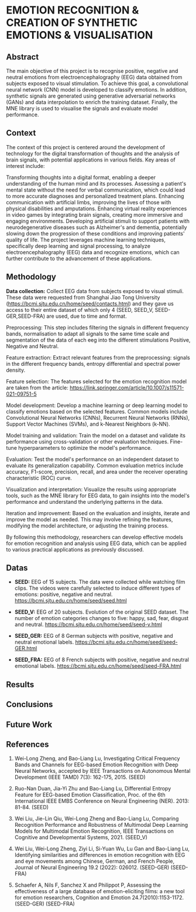 # EMOTION RECOGNITION & CREATION OF SYNTHETIC EMOTIONS & VISUALISATION

## Abstract
The main objective of this project is to recognise positive, negative and neutral emotions from electroencephalography (EEG) data obtained from subjects exposed to visual stimulation. To achieve this goal, a convolutional neural network (CNN) model is developed to classify emotions. In addition, synthetic signals are generated using generative adversarial networks (GANs) and data interpolation to enrich the training dataset. Finally, the MNE library is used to visualise the signals and evaluate model performance.

## Context
The context of this project is centered around the development of technology for the digital transformation of thoughts and the analysis of brain signals, with potential applications in various fields. Key areas of interest include:

Transforming thoughts into a digital format, enabling a deeper understanding of the human mind and its processes.
Assessing a patient's mental state without the need for verbal communication, which could lead to more accurate diagnoses and personalized treatment plans.
Enhancing communication with artificial limbs, improving the lives of those with physical disabilities and amputations.
Enhancing virtual reality experiences in video games by integrating brain signals, creating more immersive and engaging environments.
Developing artificial stimuli to support patients with neurodegenerative diseases such as Alzheimer's and dementia, potentially slowing down the progression of these conditions and improving patients' quality of life.
The project leverages machine learning techniques, specifically deep learning and signal processing, to analyze electroencephalography (EEG) data and recognize emotions, which can further contribute to the advancement of these applications.


## Methodology

**Data collection:** Collect EEG data from subjects exposed to visual stimuli. These data were requested from Shanghai Jiao Tong University (https://bcmi.sjtu.edu.cn/home/seed/contacts.html) and they gave us access to their entire dataset of which only 4 (SEED, SEED_V, SEED-GER,SEED-FRA) are used, due to time and format.

Preprocessing: This step includes filtering the signals in different frequency bands, normalisation to adapt all signals to the same time scale and segmentation of the data of each eeg into the different stimulations Positive, Negative and Neutral.

Feature extraction: Extract relevant features from the preprocessing: signals in the different frequency bands, entropy differential and spectral power density.

Feature selection: The features selected for the emotion recognition model are taken from the article: https://link.springer.com/article/10.1007/s11571-021-09751-5

Model development: Develop a machine learning or deep learning model to classify emotions based on the selected features. Common models include Convolutional Neural Networks (CNNs), Recurrent Neural Networks (RNNs), Support Vector Machines (SVMs), and k-Nearest Neighbors (k-NN).

Model training and validation: Train the model on a dataset and validate its performance using cross-validation or other evaluation techniques. Fine-tune hyperparameters to optimize the model's performance.

Evaluation: Test the model's performance on an independent dataset to evaluate its generalization capability. Common evaluation metrics include accuracy, F1-score, precision, recall, and area under the receiver operating characteristic (ROC) curve.

Visualization and interpretation: Visualize the results using appropriate tools, such as the MNE library for EEG data, to gain insights into the model's performance and understand the underlying patterns in the data.

Iteration and improvement: Based on the evaluation and insights, iterate and improve the model as needed. This may involve refining the features, modifying the model architecture, or adjusting the training process.

By following this methodology, researchers can develop effective models for emotion recognition and analysis using EEG data, which can be applied to various practical applications as previously discussed.

## Datas

- **SEED:** EEG of 15 subjects. The data were collected while watching film clips. The videos were carefully selected to induce different types of emotions: positive, negative and neutral. https://bcmi.sjtu.edu.cn/home/seed/seed.html

- **SEED_V:** EEG of 20 subjects. Evolution of the original SEED dataset. The number of emotion categories changes to five: happy, sad, fear, disgust and neutral. https://bcmi.sjtu.edu.cn/home/seed/seed-v.html

- **SEED_GER:** EEG of 8 German subjects with positive, negative and neutral emotional labels. https://bcmi.sjtu.edu.cn/home/seed/seed-GER.html

- **SEED_FRA:** EEG of 8 French subjects with positive, negative and neutral emotional labels. https://bcmi.sjtu.edu.cn/home/seed/seed-FRA.html


## Results

## Conclusions

## Future Work

## References
1. Wei-Long Zheng, and Bao-Liang Lu, Investigating Critical Frequency Bands and Channels for EEG-based Emotion Recognition with Deep Neural Networks, accepted by IEEE Transactions on Autonomous Mental Development (IEEE TAMD) 7(3): 162-175, 2015. (SEED)

2. Ruo-Nan Duan, Jia-Yi Zhu and Bao-Liang Lu, Differential Entropy Feature for EEG-based Emotion Classification, Proc. of the 6th International IEEE EMBS Conference on Neural Engineering (NER). 2013: 81-84. (SEED)

3. Wei Liu, Jie-Lin Qiu, Wei-Long Zheng and Bao-Liang Lu, Comparing Recognition Performance and Robustness of Multimodal Deep Learning Models for Multimodal Emotion Recognition, IEEE Transactions on Cognitive and Developmental Systems, 2021. (SEED_V)

4. Wei Liu, Wei-Long Zheng, Ziyi Li, Si-Yuan Wu, Lu Gan and Bao-Liang Lu, Identifying similarities and differences in emotion recognition with EEG and eye movements among Chinese, German, and French People, Journal of Neural Engineering 19.2 (2022): 026012. (SEED-GER) (SEED-FRA)

5. Schaefer A, Nils F, Sanchez X and Philippot P, Assessing the effectiveness of a large database of emotion-eliciting films: a new tool for emotion researchers, Cognition and Emotion 24.7(2010):1153-1172. (SEED-GER) (SEED-FRA)




 
